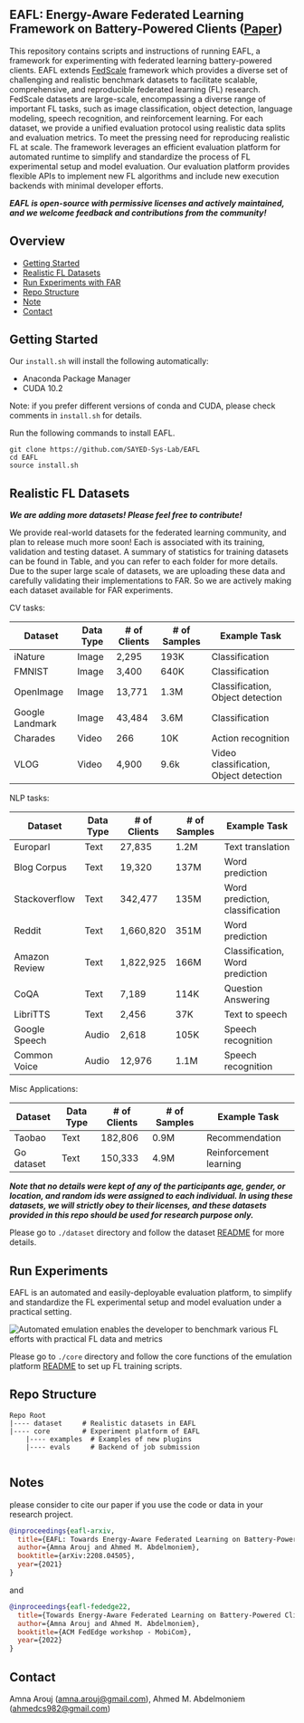 
## EAFL: Energy-Aware Federated Learning Framework on Battery-Powered Clients ([Paper](https://arxiv.org/abs/2208.04505))

This repository contains scripts and instructions of running EAFL, a framework for experimenting with federated learning battery-powered clients. 
EAFL extends [FedScale](https://fedscale.ai) framework which provides a diverse set of challenging and realistic benchmark datasets to facilitate scalable, comprehensive, 
and reproducible federated learning (FL) research. FedScale datasets are large-scale, encompassing a diverse range of important FL tasks, 
such as image classification, object detection, language modeling, speech recognition, and reinforcement learning. 
For each dataset, we provide a unified evaluation protocol using realistic data splits and evaluation metrics. 
To meet the pressing need for reproducing realistic FL at scale. The framework leverages an efficient evaluation platform for automated runtime to simplify and standardize the process of FL experimental setup and model evaluation. 
Our evaluation platform provides flexible APIs to implement new FL algorithms and include new execution backends with minimal developer efforts.  

***EAFL is open-source with permissive licenses and actively maintained, 
and we welcome feedback and contributions from the community!***

## Overview

* [Getting Started](#getting-started)
* [Realistic FL Datasets](#realistic-fl-datasets)
* [Run Experiments with FAR](#run-experiments-with-far)
* [Repo Structure](#repo-structure)
* [Note](#acknowledgements)
* [Contact](#contact)

## Getting Started 

Our ```install.sh``` will install the following automatically:

* Anaconda Package Manager
* CUDA 10.2

Note: if you prefer different versions of conda and CUDA, please check  comments in `install.sh` for details.

Run the following commands to install EAFL. 

```
git clone https://github.com/SAYED-Sys-Lab/EAFL
cd EAFL
source install.sh 
```

## Realistic FL Datasets

***We are adding more datasets! Please feel free to contribute!***

We provide real-world datasets for the federated learning community, and plan to release much more soon! Each is associated with its training, validation and testing dataset. A summary of statistics for training datasets can be found in Table, and you can refer to each folder for more details. Due to the super large scale of datasets, we are uploading these data and carefully validating their implementations to FAR. So we are actively making each dataset available for FAR experiments. 

CV tasks:

| Dataset       | Data Type   |# of Clients  | # of Samples   | Example Task | 
| -----------   | ----------- | -----------  |  ----------- |    ----------- |
| iNature       |   Image     |   2,295      |   193K        |   Classification |
| FMNIST        |   Image     |   3,400      |   640K        |   Classification  |    
| OpenImage     |   Image     |   13,771     |   1.3M        |   Classification, Object detection      |
| Google Landmark|  Image     |   43,484     |   3.6M        |   Classification       |
| Charades      |   Video     |    266       |   10K         |   Action recognition   |
| VLOG          |   Video     |    4,900     |   9.6k        |   Video classification, Object detection |

NLP tasks:

| Dataset       | Data Type   |# of Clients  | # of Samples   | Example Task | 
| -----------   | ----------- | -----------  |  ----------- |   ----------- |
| Europarl      |   Text      |   27,835     |   1.2M        |   Text translation  |
| Blog Corpus   |   Text      |   19,320     |   137M        |   Word prediction      |
| Stackoverflow |   Text      |   342,477    |   135M        |  Word prediction, classification |
| Reddit        |   Text      |  1,660,820   |   351M        |  Word prediction   |
| Amazon Review |   Text      | 1,822,925    |   166M        | Classification, Word prediction |
|  CoQA         |   Text      |     7,189    |   114K        |  Question Answering |
|LibriTTS       |   Text      |     2,456    |    37K        |   Text to speech    |
|Google Speech  |   Audio     |     2,618    |   105K        |   Speech recognition |
|Common Voice   |   Audio     |     12,976   |    1.1M       |   Speech recognition |

Misc Applications:

| Dataset       | Data Type   |# of Clients  | # of Samples   | Example Task | 
| -----------   | ----------- | -----------  |  ----------- |   ----------- |
|Taobao         |   Text      |     182,806  |    0.9M       |   Recommendation |
|Go dataset     |   Text      |     150,333  |    4.9M       |   Reinforcement learning | 

***Note that no details were kept of any of the participants age, gender, or location, and random ids were assigned to each individual. In using these datasets, we will strictly obey to their licenses, and these datasets provided in this repo should be used for research purpose only.***

Please go to `./dataset` directory and follow the dataset [README](dataset/README.md) for more details.

## Run Experiments
EAFL is an automated and easily-deployable evaluation platform, to simplify and standardize the FL experimental setup and model evaluation under a practical setting.

<img src="figures/faroverview.png" alt="Automated emulation enables the developer to benchmark various FL efforts with practical FL data and metrics">

Please go to `./core` directory and follow the core functions of the emulation platform [README](core/README.md) to set up FL training scripts.


## Repo Structure

```
Repo Root
|---- dataset     # Realistic datasets in EAFL
|---- core        # Experiment platform of EAFL
    |---- examples  # Examples of new plugins
    |---- evals     # Backend of job submission
    
```

## Notes
please consider to cite our paper if you use the code or data in your research project.

```bibtex
@inproceedings{eafl-arxiv,
  title={EAFL: Towards Energy-Aware Federated Learning on Battery-Powered Edge Devices},
  author={Amna Arouj and Ahmed M. Abdelmoniem},
  booktitle={arXiv:2208.04505},
  year={2021}
}
```

and  

```bibtex
@inproceedings{eafl-fededge22,
  title={Towards Energy-Aware Federated Learning on Battery-Powered Clients},
  author={Amna Arouj and Ahmed M. Abdelmoniem},
  booktitle={ACM FedEdge workshop - MobiCom},
  year={2022}
}
```

## Contact
Amna Arouj (amna.arouj@gmail.com), Ahmed M. Abdelmoniem (ahmedcs982@gmail.com)


